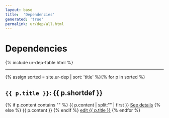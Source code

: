 ```yaml
---
layout: base
title:  'Dependencies'
generated: 'true'
permalink: ur/dep/all.html
---
```


# Dependencies

{% include ur-dep-table.html %}

----------

{% assign sorted = site.ur-dep | sort: 'title' %}{% for p in sorted %}
<a id="al-ur-dep/{{ p.title }}" class="al-dest"/>
<h2><code>{{ p.title }}</code>: {{ p.shortdef }}</h2>
{% if p.content contains "<!--details-->" %}    
{{ p.content | split:"<!--details-->" | first }}
<a href="{{ p.title }}" class="al-doc">See details</a>
{% else %}
{{ p.content }}
{% endif %}
<a href="{{ site.git_edit }}/{% if p.collection %}{{ p.relative_path }}{% else %}{{ p.path }}{% endif %}" target="#">edit {{ p.title }}</a>
{% endfor %}
